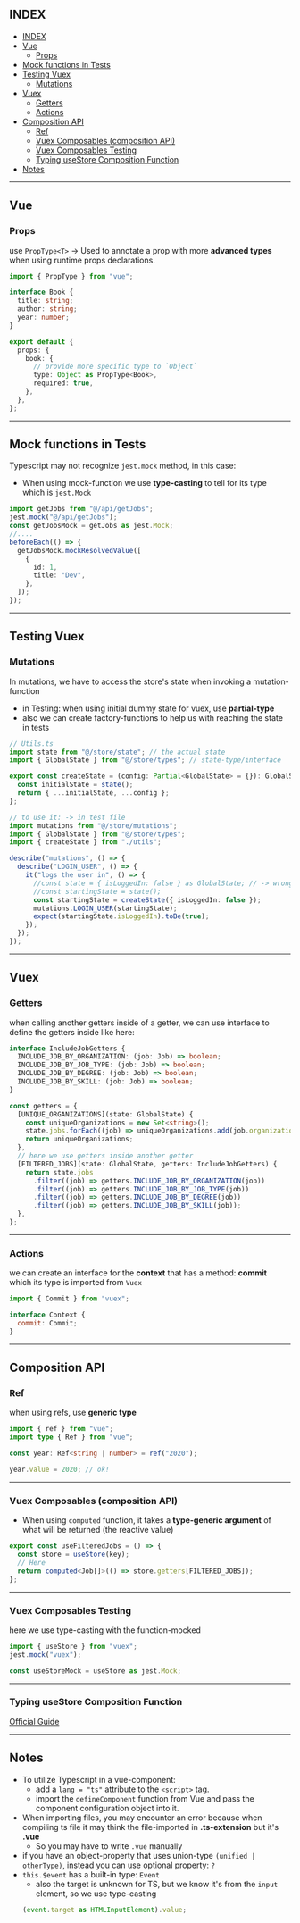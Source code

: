 ## INDEX

- [INDEX](#index)
- [Vue](#vue)
  - [Props](#props)
- [Mock functions in Tests](#mock-functions-in-tests)
- [Testing Vuex](#testing-vuex)
  - [Mutations](#mutations)
- [Vuex](#vuex)
  - [Getters](#getters)
  - [Actions](#actions)
- [Composition API](#composition-api)
  - [Ref](#ref)
  - [Vuex Composables (composition API)](#vuex-composables-composition-api)
  - [Vuex Composables Testing](#vuex-composables-testing)
  - [Typing useStore Composition Function](#typing-usestore-composition-function)
- [Notes](#notes)

---

## Vue

### Props

use `PropType<T>` -> Used to annotate a prop with more **advanced types** when using runtime props declarations.

```ts
import { PropType } from "vue";

interface Book {
  title: string;
  author: string;
  year: number;
}

export default {
  props: {
    book: {
      // provide more specific type to `Object`
      type: Object as PropType<Book>,
      required: true,
    },
  },
};
```

---

## Mock functions in Tests

Typescript may not recognize `jest.mock` method, in this case:

- When using mock-function we use **type-casting** to tell for its type which is `jest.Mock`

```ts
import getJobs from "@/api/getJobs";
jest.mock("@/api/getJobs");
const getJobsMock = getJobs as jest.Mock;
//....
beforeEach(() => {
  getJobsMock.mockResolvedValue([
    {
      id: 1,
      title: "Dev",
    },
  ]);
});
```

---

## Testing Vuex

### Mutations

In mutations, we have to access the store's state when invoking a mutation-function

- in Testing: when using initial dummy state for vuex, use **partial-type**
- also we can create factory-functions to help us with reaching the state in tests

```ts
// Utils.ts
import state from "@/store/state"; // the actual state
import { GlobalState } from "@/store/types"; // state-type/interface

export const createState = (config: Partial<GlobalState> = {}): GlobalState => {
  const initialState = state();
  return { ...initialState, ...config };
};

// to use it: -> in test file
import mutations from "@/store/mutations";
import { GlobalState } from "@/store/types";
import { createState } from "./utils";

describe("mutations", () => {
  describe("LOGIN_USER", () => {
    it("logs the user in", () => {
      //const state = { isLoggedIn: false } as GlobalState; // -> wrong
      //const startingState = state();
      const startingState = createState({ isLoggedIn: false });
      mutations.LOGIN_USER(startingState);
      expect(startingState.isLoggedIn).toBe(true);
    });
  });
});
```

---

## Vuex

### Getters

when calling another getters inside of a getter, we can use interface to define the getters inside like here:

```ts
interface IncludeJobGetters {
  INCLUDE_JOB_BY_ORGANIZATION: (job: Job) => boolean;
  INCLUDE_JOB_BY_JOB_TYPE: (job: Job) => boolean;
  INCLUDE_JOB_BY_DEGREE: (job: Job) => boolean;
  INCLUDE_JOB_BY_SKILL: (job: Job) => boolean;
}

const getters = {
  [UNIQUE_ORGANIZATIONS](state: GlobalState) {
    const uniqueOrganizations = new Set<string>();
    state.jobs.forEach((job) => uniqueOrganizations.add(job.organization));
    return uniqueOrganizations;
  },
  // here we use getters inside another getter
  [FILTERED_JOBS](state: GlobalState, getters: IncludeJobGetters) {
    return state.jobs
      .filter((job) => getters.INCLUDE_JOB_BY_ORGANIZATION(job))
      .filter((job) => getters.INCLUDE_JOB_BY_JOB_TYPE(job))
      .filter((job) => getters.INCLUDE_JOB_BY_DEGREE(job))
      .filter((job) => getters.INCLUDE_JOB_BY_SKILL(job));
  },
};
```

---

### Actions

we can create an interface for the **context** that has a method: **commit** which its type is imported from `Vuex`

```js
import { Commit } from "vuex";

interface Context {
  commit: Commit;
}
```

---

## Composition API

### Ref

when using refs, use **generic type**

```ts
import { ref } from "vue";
import type { Ref } from "vue";

const year: Ref<string | number> = ref("2020");

year.value = 2020; // ok!
```

---

### Vuex Composables (composition API)

- When using `computed` function, it takes a **type-generic argument** of what will be returned (the reactive value)

```ts
export const useFilteredJobs = () => {
  const store = useStore(key);
  // Here
  return computed<Job[]>(() => store.getters[FILTERED_JOBS]);
};
```

---

### Vuex Composables Testing

here we use type-casting with the function-mocked

```ts
import { useStore } from "vuex";
jest.mock("vuex");

const useStoreMock = useStore as jest.Mock;
```

---

### Typing useStore Composition Function

[Official Guide](https://vuex.vuejs.org/guide/typescript-support.html#typing-usestore-composition-function)

---

## Notes

- To utilize Typescript in a vue-component:
  - add a `lang = "ts"` attribute to the `<script>` tag.
  - import the `defineComponent` function from Vue and pass the component configuration object into it.
- When importing files, you may encounter an error because when compiling ts file it may think the file-imported in **.ts-extension** but it's **.vue**
  - So you may have to write `.vue` manually
- if you have an object-property that uses union-type `(unified | otherType)`, instead you can use optional property: `?`
- `this.$event` has a built-in type: `Event`
  - also the target is unknown for TS, but we know it's from the `input` element, so we use type-casting
  ```ts
  (event.target as HTMLInputElement).value;
  ```
